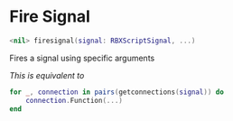 # Fire Signal
```lua
<nil> firesignal(signal: RBXScriptSignal, ...)
```
Fires a signal using specific arguments

_This is equivalent to_
```lua
for _, connection in pairs(getconnections(signal)) do
    connection.Function(...)
end
```